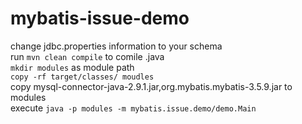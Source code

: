 # mybatis-issue-demo
change jdbc.properties information to your schema </br>
run `mvn clean compile` to comile .java </br>
`mkdir modules` as module path </br>
`copy -rf target/classes/ moudles` </br>
copy mysql-connector-java-2.9.1.jar,org.mybatis.mybatis-3.5.9.jar to modules </br>
execute `java -p modules -m mybatis.issue.demo/demo.Main` </br>

